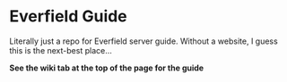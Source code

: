 # Everfield Guide
Literally just a repo for Everfield server guide. Without a website, I guess this is the next-best place...

**See the wiki tab at the top of the page for the guide**

